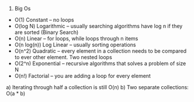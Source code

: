 1) Big Os

- O(1) Constant – no loops
- O(log N) Logarithmic – usually searching algorithms have log n if they are sorted (Binary Search)
- O(n) Linear – for loops, while loops through n items
- O(n log(n)) Log Linear – usually sorting operations
- O(n^2) Quadratic – every element in a collection needs to be compared to ever other element. Two
nested loops
- O(2^n) Exponential – recursive algorithms that solves a problem of size N
- O(n!) Factorial – you are adding a loop for every element

a) Iterating through half a collection is still O(n)
b) Two separate collections: O(a * b)


